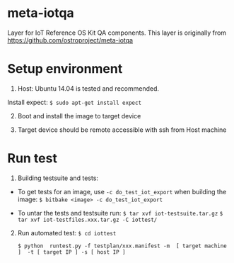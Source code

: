 # meta-iotqa
Layer for IoT Reference OS Kit QA components.
This layer is originally from https://github.com/ostroproject/meta-iotqa

Setup environment
=================
1. Host: Ubuntu 14.04 is tested and recommended.

  Install expect:  ``$ sudo apt-get install expect``

2. Boot and install the image to target device

3. Target device should be remote accessible with ssh from Host machine

Run test
=========
1. Building testsuite and tests:

 - To get tests for an image, use ``-c do_test_iot_export`` when building the image:
    ``$ bitbake <image> -c do_test_iot_export``

 - To untar the tests and testsuite run:
    ``$ tar xvf iot-testsuite.tar.gz``
    ``$ tar xvf iot-testfiles.xxx.tar.gz -C iottest/``

2. Run automated test:
     ``$ cd iottest``

     ``$ python  runtest.py -f testplan/xxx.manifest -m  [ target machine ]  -t [ target IP ] -s [ host IP ]``
